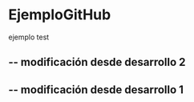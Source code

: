 # EjemploGitHub
ejemplo test

--
modificación desde desarrollo 2
--

--
modificación desde desarrollo 1
--
